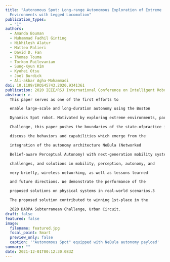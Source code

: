 ```yaml
---
title: "Autonomous Spot: Long-range Autonomous Exploration of Extreme
  Environments with Legged Locomotion"
publication_types:
  - "1"
authors:
  - Amanda Bouman
  - Muhammad Fadhil Ginting
  - Nikhilesh Alatur
  - Matteo Palieri
  - David D. Fan
  - Thomas Touma
  - Torkom Pailevanian
  - Sung-Kyun Kim
  - Kyohei Otsu
  - Joel Burdick
  - Ali-akbar Agha-Mohammadi
doi: 10.1109/IROS45743.2020.9341361
publication: 2020 IEEE/RSJ International Conference on Intelligent Robots and Systems (IROS)
abstract: >-
  This paper serves as one of the first efforts to

  enable large-scale and long-duration autonomy using the Boston

  Dynamics Spot robot. Motivated by exploring extreme environments, particularly those involved in the DARPA Subterranean

  Challenge, this paper pushes the boundaries of the state-ofpractice in enabling legged robotic systems to accomplish realworld complex missions in relevant scenarios. In particular, we

  discuss the behaviors and capabilities which emerge from the

  integration of the autonomy architecture NeBula (Networked

  Belief-aware Perceptual Autonomy) with next-generation mobility systems. We will discuss the hardware and software

  challenges, and solutions in mobility, perception, autonomy, and

  very briefly, wireless networking, as well as lessons learned

  and future directions. We demonstrate the performance of the

  proposed solutions on physical systems in real-world scenarios.3

  The proposed solution contributed to winning 1st-place in the

  2020 DARPA Subterranean Challenge, Urban Circuit.
draft: false
featured: false
image:
  filename: featured.jpg
  focal_point: Smart
  preview_only: false
  caption: '"Autonomous Spot" equipped with NeBula autonomy payload'
summary: ""
date: 2021-12-01T00:12:30.083Z
---
```

